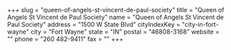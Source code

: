 +++
slug = "queen-of-angels-st-vincent-de-paul-society"
title = "Queen of Angels St Vincent de Paul Society"
name = "Queen of Angels St Vincent de Paul Society"
address = "1500 W State Blvd"
cityIndexKey = "city-in-fort-wayne"
city = "Fort Wayne"
state = "IN"
postal = "46808-3168"
website = ""
phone = "260 482-9411"
fax = ""
+++
